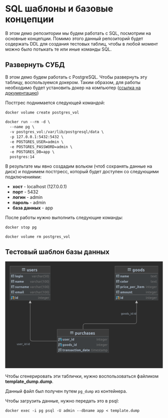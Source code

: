 # SQL шаблоны и базовые концепции

В этом демо репозитории мы будем работать с SQL, посмотрим на основные концепции.
Помимо этого данный репозиторий будет содержать DDL для создания тестовых таблиц,
чтобы в любой момент можно было потыкать те или иные команды SQL.

## Развернуть СУБД

В этом демо будем работать с PostgreSQL.
Чтобы развернуть эту таблицу, воспользуемся докером.
Таким образом, для работы необходимо будет установить докер на
компьютер ([ссылка на документацию](https://docs.docker.com/engine/install/))

Постгрес поднимается следующей командой:

```shell
docker volume create postgres_vol
```

```shell
docker run --rm -d \
  --name pg \
  -v postgres_vol:/var/lib/postgresql/data \
  -p 127.0.0.1:5432:5432 \
  -e POSTGRES_USER=admin \
  -e POSTGRES_PASSWORD=admin \
  -e POSTGRES_DB=app \
  postgres:14
```

В результате мы явно создадим вольюм (чтоб сохранять данные на диск) и поднимем постгресс, который будет доступен со
следующими подключениями:

- **хост** - localhost (127.0.0.1)
- **порт** - 5432
- **логин** - admin
- **пароль** - admin
- **база данных** - app

После работы нужно выполнить следующие команды:

```shell
docker stop pg
```

```shell
docker volume rm postgres_vol
```

## Тестовый шаблон базы данных

![Схема шаблонной таблички](template.png)

Чтобы сгенерировать эти таблички, нужно воспользоваться файликом **template_dump.dump**.

Данный файл был получен путем `pg_dump` из контейнера.

Чтобы загрузить данные, нужно передать это в psql:

```shell
docker exec -i pg psql -U admin --dbname app < template.dump
```


